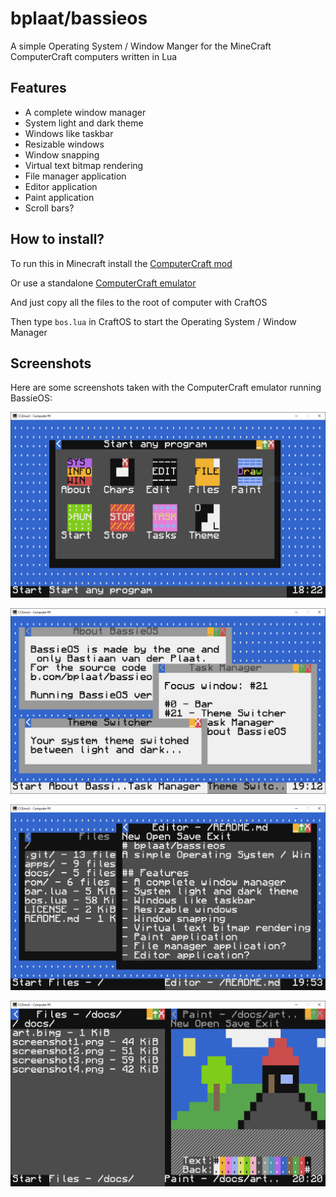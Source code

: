# bplaat/bassieos
A simple Operating System / Window Manger for the MineCraft ComputerCraft computers written in Lua

## Features
- A complete window manager
- System light and dark theme
- Windows like taskbar
- Resizable windows
- Window snapping
- Virtual text bitmap rendering
- File manager application
- Editor application
- Paint application
- Scroll bars?

## How to install?
To run this in Minecraft install the [ComputerCraft mod](https://www.computercraft.info/)

Or use a standalone [ComputerCraft emulator](https://emux.cc/)

And just copy all the files to the root of computer with CraftOS

Then type `bos.lua` in CraftOS to start the Operating System / Window Manager

## Screenshots
Here are some screenshots taken with the ComputerCraft emulator running BassieOS:

![Screenshot 1](docs/screenshot1.png)

![Screenshot 2](docs/screenshot2.png)

![Screenshot 3](docs/screenshot3.png)

![Screenshot 4](docs/screenshot4.png)

